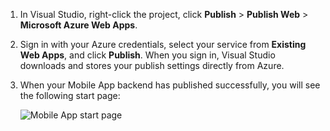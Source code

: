 
1. In Visual Studio, right-click the project, click **Publish** > **Publish Web** > **Microsoft Azure Web Apps**.

2. Sign in with your Azure credentials, select your service from **Existing Web Apps**, and click **Publish**. When you sign in, Visual Studio downloads and stores your publish settings directly from Azure.

3. When your Mobile App backend has published successfully, you will see the following start page:

	![Mobile App start page](./media/app-service-mobile-dotnet-backend-publish-service-preview/dotnet-publish-start-page.png)
